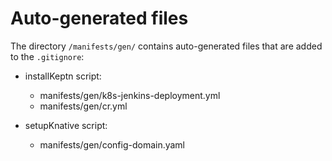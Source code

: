# Auto-generated files

The directory `/manifests/gen/` contains auto-generated files that are added to the `.gitignore`:

* installKeptn script:
    * manifests/gen/k8s-jenkins-deployment.yml
    * manifests/gen/cr.yml
    
* setupKnative script:
    * manifests/gen/config-domain.yaml
